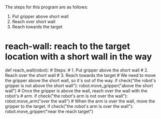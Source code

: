 

The steps for this program are as follows:

1. Put gripper above short wall
2. Reach over short wall
3. Reach towards the target

# reach-wall: reach to the target location with a short wall in the way
def reach_wall(robot):
    # Steps:
    #  1. Put gripper above the short wall
    #  2. Reach over the short wall
    #  3. Reach towards the target
    # We need to move the gripper above the short wall, so it's out of the way.
    if check("the robot's gripper is not above the short wall"):
        robot.move_gripper("above the short wall")
    # Once the gripper is above the wall, reach over the wall with the robot's
    # arm.
    if check("the robot's arm is not over the wall"):
        robot.move_arm("over the wall")
    # When the arm is over the wall, move the gripper to the target.
    if check("the robot's arm is over the wall"):
        robot.move_gripper("near the reach target")